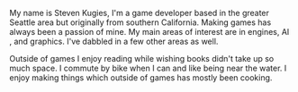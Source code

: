 

My name is Steven Kugies, I'm a game developer based in the greater Seattle area but originally from southern California. Making games has always been a passion of mine. My main areas of interest are in engines, AI , and graphics. I've dabbled in a few other areas as well.

Outside of games I enjoy reading while wishing books didn't take up so much space. I commute by bike when I can and like being near the water. I enjoy making things which outside of games has mostly been cooking.